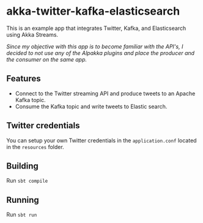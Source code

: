 # akka-twitter-kafka-elasticsearch

This is an example app that integrates Twitter, Kafka, and Elasticsearch using Akka Streams.

*Since my objective with this app is to become familiar with the API's, I decided to not use any of the Alpakka plugins and place the producer and the consumer on the same app.*

## Features

- Connect to the Twitter streaming API and produce tweets to an Apache Kafka topic.
- Consume the Kafka topic and write tweets to Elastic search.

## Twitter credentials

You can setup your own Twitter credentials in the `application.conf` located in the `resources` folder.

## Building
Run `sbt compile`

## Running
Run `sbt run`